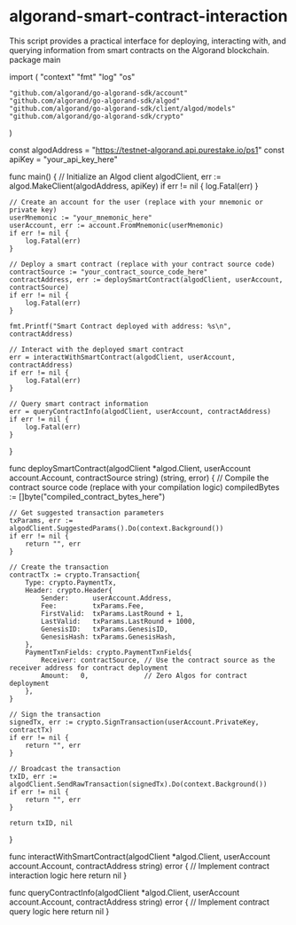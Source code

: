 # algorand-smart-contract-interaction     
This script provides a practical interface for deploying, interacting with, and querying information from smart contracts on the Algorand blockchain. 
package main

import (
	"context"
	"fmt"
	"log"
	"os"

	"github.com/algorand/go-algorand-sdk/account"
	"github.com/algorand/go-algorand-sdk/algod"
	"github.com/algorand/go-algorand-sdk/client/algod/models"
	"github.com/algorand/go-algorand-sdk/crypto"
)

const algodAddress = "https://testnet-algorand.api.purestake.io/ps1"
const apiKey = "your_api_key_here"

func main() {
	// Initialize an Algod client
	algodClient, err := algod.MakeClient(algodAddress, apiKey)
	if err != nil {
		log.Fatal(err)
	}

	// Create an account for the user (replace with your mnemonic or private key)
	userMnemonic := "your_mnemonic_here"
	userAccount, err := account.FromMnemonic(userMnemonic)
	if err != nil {
		log.Fatal(err)
	}

	// Deploy a smart contract (replace with your contract source code)
	contractSource := "your_contract_source_code_here"
	contractAddress, err := deploySmartContract(algodClient, userAccount, contractSource)
	if err != nil {
		log.Fatal(err)
	}

	fmt.Printf("Smart Contract deployed with address: %s\n", contractAddress)

	// Interact with the deployed smart contract
	err = interactWithSmartContract(algodClient, userAccount, contractAddress)
	if err != nil {
		log.Fatal(err)
	}

	// Query smart contract information
	err = queryContractInfo(algodClient, userAccount, contractAddress)
	if err != nil {
		log.Fatal(err)
	}
}

func deploySmartContract(algodClient *algod.Client, userAccount account.Account, contractSource string) (string, error) {
	// Compile the contract source code (replace with your compilation logic)
	compiledBytes := []byte("compiled_contract_bytes_here")

	// Get suggested transaction parameters
	txParams, err := algodClient.SuggestedParams().Do(context.Background())
	if err != nil {
		return "", err
	}

	// Create the transaction
	contractTx := crypto.Transaction{
		Type: crypto.PaymentTx,
		Header: crypto.Header{
			Sender:      userAccount.Address,
			Fee:         txParams.Fee,
			FirstValid:  txParams.LastRound + 1,
			LastValid:   txParams.LastRound + 1000,
			GenesisID:   txParams.GenesisID,
			GenesisHash: txParams.GenesisHash,
		},
		PaymentTxnFields: crypto.PaymentTxnFields{
			Receiver: contractSource, // Use the contract source as the receiver address for contract deployment
			Amount:   0,              // Zero Algos for contract deployment
		},
	}

	// Sign the transaction
	signedTx, err := crypto.SignTransaction(userAccount.PrivateKey, contractTx)
	if err != nil {
		return "", err
	}

	// Broadcast the transaction
	txID, err := algodClient.SendRawTransaction(signedTx).Do(context.Background())
	if err != nil {
		return "", err
	}

	return txID, nil
}

func interactWithSmartContract(algodClient *algod.Client, userAccount account.Account, contractAddress string) error {
	// Implement contract interaction logic here
	return nil
}

func queryContractInfo(algodClient *algod.Client, userAccount account.Account, contractAddress string) error {
	// Implement contract query logic here
	return nil
}
